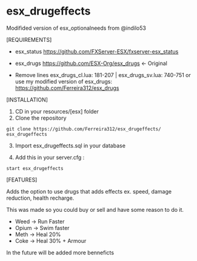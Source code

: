 # esx_drugeffects
Modifided version of esx_optionalneeds from @indilo53

[REQUIREMENTS]

* esx_status https://github.com/FXServer-ESX/fxserver-esx_status

* esx_drugs https://github.com/ESX-Org/esx_drugs <- Original

* Remove lines esx_drugs_cl.lua: 181-207 | esx_drugs_sv.lua: 740-751 
or use my modified version of esx_drugs: https://github.com/Ferreira312/esx_drugs

[INSTALLATION]

1) CD in your resources/[esx] folder
2) Clone the repository
```
git clone https://github.com/Ferreira312/esx_drugeffects/ esx_drugeffects
```
3) Import esx_drugeffects.sql in your database

4) Add this in your server.cfg :
```
start esx_drugeffects
```

[FEATURES]

Adds the option to use drugs that adds effects ex. speed, damage reduction, health recharge.

This was made so you could buy or sell and have some reason to do it.

* Weed -> Run Faster
* Opium -> Swim faster
* Meth -> Heal 20%
* Coke -> Heal 30% + Armour

In the future will be added more benneficts
